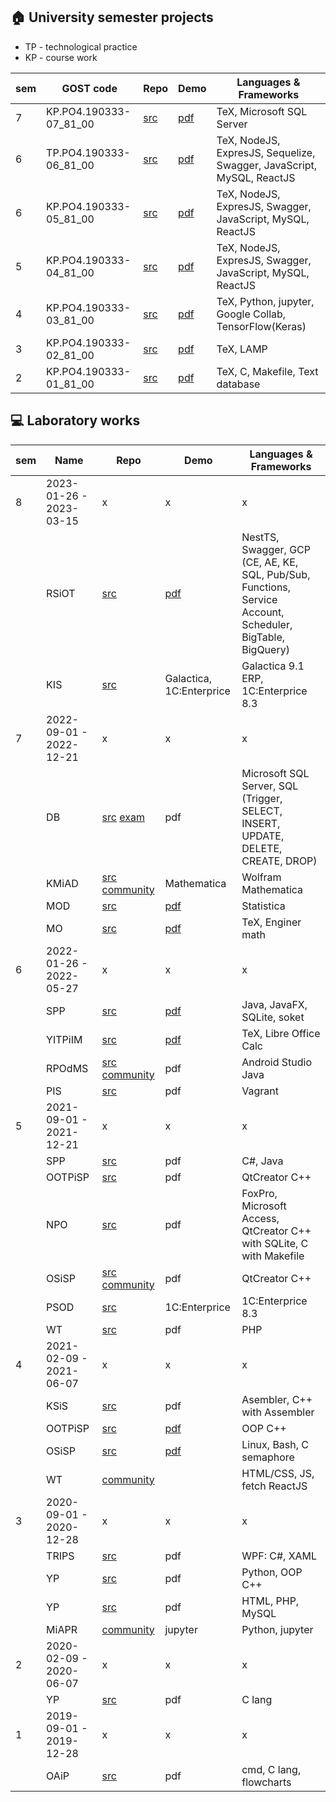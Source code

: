 ## :house: University semester projects

- TP - technological practice
- KP - course work

| sem | GOST code              | Repo                        | Demo                        | Languages & Frameworks                                                |
| --- | ---------------------- | --------------------------- | --------------------------- | --------------------------------------------------------------------- |
| 7   | KP.PO4.190333-07_81_00 | [src][7sem_code_coursework] | [pdf][7sem_rprt_coursework] | TeX, Microsoft SQL Server                                             |
| 6   | TP.PO4.190333-06_81_00 | [src][6sem_code_practice]   | [pdf][6sem_rprt_practice]   | TeX, NodeJS, ExpresJS, Sequelize, Swagger, JavaScript, MySQL, ReactJS |
| 6   | KP.PO4.190333-05_81_00 | [src][6sem_code_coursework] | [pdf][6sem_rprt_coursework] | TeX, NodeJS, ExpresJS, Swagger, JavaScript, MySQL, ReactJS            |
| 5   | KP.PO4.190333-04_81_00 | [src][5sem_code_coursework] | [pdf][5sem_rprt_coursework] | TeX, NodeJS, ExpresJS, Swagger, JavaScript, MySQL, ReactJS            |
| 4   | KP.PO4.190333-03_81_00 | [src][4sem_code_coursework] | [pdf][4sem_rprt_coursework] | TeX, Python, jupyter, Google Collab, TensorFlow(Keras)                |
| 3   | KP.PO4.190333-02_81_00 | [src][3sem_code_coursework] | [pdf][3sem_rprt_coursework] | TeX, LAMP                                                             |
| 2   | KP.PO4.190333-01_81_00 | [src][2sem_code_coursework] | [pdf][2sem_rprt_coursework] | TeX, C, Makefile, Text database                                       |

## :computer: Laboratory works

| sem | Name                    | Repo                                                  | Demo                     | Languages & Frameworks                                                                                     |
| --- | ----------------------- | ----------------------------------------------------- | ------------------------ | ---------------------------------------------------------------------------------------------------------- |
| 8   | 2023-01-26 - 2023-03-15 | x                                                     | x                        | x                                                                                                          |
|     | RSiOT                   | [src][8sem_code_rsiot]                                | [pdf][8sem_rprt_rsiot]   | NestTS, Swagger, GCP (CE, AE, KE, SQL, Pub/Sub, Functions, Service Account, Scheduler, BigTable, BigQuery) |
|     | KIS                     | [src][8sem_code_kis]                                  | Galactica, 1C:Enterprice | Galactica 9.1 ERP, 1C:Enterprice 8.3                                                                       |
| 7   | 2022-09-01 - 2022-12-21 | x                                                     | x                        | x                                                                                                          |
|     | DB                      | [src][7sem_code_bd] [exam][7sem_code_bd_exam]         | pdf                      | Microsoft SQL Server, SQL (Trigger, SELECT, INSERT, UPDATE, DELETE, CREATE, DROP)                          |
|     | KMiAD                   | [src][7sem_code_kmiad] [community][7sem_comm_kmiad]   | Mathematica              | Wolfram Mathematica                                                                                        |
|     | MOD                     | [src][7sem_code_mod]                                  | [pdf][7sem_rprt_mod]     | Statistica                                                                                                 |
|     | MO                      | [src][7sem_code_mo]                                   | [pdf][7sem_rprt_mo]      | TeX, Enginer math                                                                                          |
| 6   | 2022-01-26 - 2022-05-27 | x                                                     | x                        | x                                                                                                          |
|     | SPP                     | [src][6sem_code_spp]                                  | [pdf][6sem_demo_spp]     | Java, JavaFX, SQLite, soket                                                                                |
|     | YITPiIM                 | [src][6sem_code_yitpiim]                              | [pdf][6sem_rprt_yitpiim] | TeX, Libre Office Calc                                                                                     |
|     | RPOdMS                  | [src][6sem_code_rpodms] [community][6sem_comm_rpodms] | pdf                      | Android Studio Java                                                                                        |
|     | PIS                     | [src][6sem_code_pis]                                  | pdf                      | Vagrant                                                                                                    |
| 5   | 2021-09-01 - 2021-12-21 | x                                                     | x                        | x                                                                                                          |
|     | SPP                     | [src][5sem_code_spp]                                  | pdf                      | C#, Java                                                                                                   |
|     | OOTPiSP                 | [src][5sem_code_ootpisp]                              | pdf                      | QtCreator C++                                                                                              |
|     | NPO                     | [src][5sem_code_npo]                                  | pdf                      | FoxPro, Microsoft Access, QtCreator C++ with SQLite, C with Makefile                                       |
|     | OSiSP                   | [src][5sem_code_osisp] [community][5sem_comm_osisp]   | pdf                      | QtCreator C++                                                                                              |
|     | PSOD                    | [src][5sem_code_psod]                                 | 1C:Enterprice            | 1C:Enterprice 8.3                                                                                          |
|     | WT                      | [src][5sem_code_wt]                                   | pdf                      | PHP                                                                                                        |
| 4   | 2021-02-09 - 2021-06-07 | x                                                     | x                        | x                                                                                                          |
|     | KSiS                    | [src][4sem_code_ksis]                                 | pdf                      | Asembler, C++ with Assembler                                                                               |
|     | OOTPiSP                 | [src][4sem_code_ootpisp]                              | [pdf][4sem_demo_ootpisp] | OOP C++                                                                                                    |
|     | OSiSP                   | [src][4sem_code_osisp]                                | [pdf][4sem_demo_osisp]   | Linux, Bash, C semaphore                                                                                   |
|     | WT                      | [community][4sem_comm_wt]                             |                          | HTML/CSS, JS, fetch ReactJS                                                                                |
| 3   | 2020-09-01 - 2020-12-28 | x                                                     | x                        | x                                                                                                          |
|     | TRIPS                   | [src][3sem_code_trips]                                | pdf                      | WPF: C#, XAML                                                                                              |
|     | YP                      | [src][3sem_code_yp1]                                  | pdf                      | Python, OOP C++                                                                                            |
|     | YP                      | [src][3sem_code_yp2]                                  | pdf                      | HTML, PHP, MySQL                                                                                           |
|     | MiAPR                   | [community][3sem_comm_miapr]                          | jupyter                  | Python, jupyter                                                                                            |
| 2   | 2020-02-09 - 2020-06-07 | x                                                     | x                        | x                                                                                                          |
|     | YP                      | [src][2sem_code_yp]                                   | pdf                      | C lang                                                                                                     |
| 1   | 2019-09-01 - 2019-12-28 | x                                                     | x                        | x                                                                                                          |
|     | OAiP                    | [src][1sem_code_oaip]                                 | pdf                      | cmd, C lang, flowcharts                                                                                    |

<!-- University labs -->

[8sem_code_rsiot]: https://github.com/BrSTU-PO4-190333/8sem_RSiOT
[8sem_rprt_rsiot]: https://github.com/BrSTU-PO4-190333/8sem_RSiOT/releases
[8sem_code_kis]: https://github.com/BrSTU-PO4-190333/8sem_KIS
[7sem_code_bd]: https://github.com/BrSTU-PO4-190333/7sem_BD
[7sem_code_bd_exam]: https://github.com/BrSTU-PO4-190333/7sem_BD_exam
[7sem_code_kmiad]: https://github.com/BrSTU-PO4-190333/7sem_KMiAD
[7sem_comm_kmiad]: https://github.com/BrSTU-PO4-190333/general_7sem_KMiAD
[7sem_code_mod]: https://github.com/BrSTU-PO4-190333/7sem_MOD
[7sem_rprt_mod]: https://github.com/BrSTU-PO4-190333/7sem_MOD/releases
[7sem_code_mo]: https://github.com/BrSTU-PO4-190333/7sem_MO
[7sem_rprt_mo]: https://github.com/BrSTU-PO4-190333/7sem_MO/releases
[6sem_code_spp]: https://github.com/BrSTU-PO4-190333/6sem_SPP
[6sem_demo_spp]: https://github.com/BrSTU-PO4-190333/6sem_SPP/tree/gh-pages
[6sem_code_yitpiim]: https://github.com/BrSTU-PO4-190333/6sem_YITPiIM
[6sem_rprt_yitpiim]: https://github.com/BrSTU-PO4-190333/6sem_YITPiIM/releases
[6sem_code_rpodms]: https://github.com/BrSTU-PO4-190333/6sem_RPOdMS
[6sem_comm_rpodms]: https://github.com/BrSTU-PO4-190333/general_6sem_RPOdMS
[6sem_work_rpodms]: https://github.com/BrSTU-PO4-190333/general_6sem_RPOdMS_datasets
[6sem_code_pis]: https://github.com/BrSTU-PO4-190333/6sem_PIS
[5sem_code_spp]: https://github.com/BrSTU-PO4-190333/5sem_SPP
[5sem_code_ootpisp]: https://github.com/BrSTU-PO4-190333/5sem_OOTPiSP
[5sem_code_npo]: https://github.com/BrSTU-PO4-190333/5sem_NPO_old
[5sem_code_osisp]: https://github.com/BrSTU-PO4-190333/5sem_OSiSP
[5sem_comm_osisp]: https://github.com/BrSTU-PO4-190333/general_5sem_OSiSP
[5sem_code_psod]: https://github.com/BrSTU-PO4-190333/5sem_PSOD
[5sem_code_wt]: https://github.com/BrSTU-PO4-190333/5sem_WT
[4sem_code_ksis]: https://github.com/BrSTU-PO4-190333/4sem_KSiS
[4sem_code_ootpisp]: https://github.com/BrSTU-PO4-190333/4sem_OOTPiSP
[4sem_demo_ootpisp]: https://github.com/BrSTU-PO4-190333/4sem_OOTPiSP/tree/gh-pages
[4sem_code_osisp]: https://github.com/BrSTU-PO4-190333/4sem_OSiSP
[4sem_demo_osisp]: https://github.com/BrSTU-PO4-190333/4sem_OSiSP/tree/gh-pages
[4sem_comm_wt]: https://github.com/BrSTU-PO4-190333/4sem_WT_fork
[3sem_code_trips]: https://github.com/BrSTU-PO4-190333/3sem_TRIPS
[3sem_code_yp1]: https://github.com/BrSTU-PO4-190333/3sem_YP_part1
[3sem_code_yp2]: https://github.com/BrSTU-PO4-190333/3sem_YP_part2
[3sem_code_dm]: https://github.com/BrSTU-PO4-190333/3sem_DiscreteMath
[3sem_comm_miapr]: https://github.com/BrSTU-PO4-190333/general_3sem_MiAPR
[2sem_code_yp]: https://github.com/BrSTU-PO4-190333/2sem_YP
[1sem_code_oaip]: https://github.com/BrSTU-PO4-190333/1sem_OAiP

<!-- University courseworks -->

[7sem_code_coursework]: https://github.com/BrSTU-PO4-190333/7sem_coursework
[7sem_rprt_coursework]: https://github.com/BrSTU-PO4-190333/7sem_coursework/releases
[6sem_code_practice]: https://github.com/BrSTU-PO4-190333/6sem_practice
[6sem_rprt_practice]: https://github.com/BrSTU-PO4-190333/6sem_practice/releases
[6sem_code_coursework]: https://github.com/BrSTU-PO4-190333/6sem_coursework
[6sem_rprt_coursework]: https://github.com/BrSTU-PO4-190333/6sem_coursework/releases
[5sem_code_coursework]: https://github.com/BrSTU-PO4-190333/5sem_coursework
[5sem_rprt_coursework]: https://github.com/BrSTU-PO4-190333/5sem_coursework/releases
[4sem_code_coursework]: https://github.com/BrSTU-PO4-190333/4sem_coursework
[4sem_rprt_coursework]: https://github.com/BrSTU-PO4-190333/4sem_coursework/releases
[3sem_code_coursework]: https://github.com/BrSTU-PO4-190333/3sem_coursework
[3sem_rprt_coursework]: https://github.com/BrSTU-PO4-190333/3sem_coursework/releases
[2sem_code_coursework]: https://github.com/BrSTU-PO4-190333/2sem_coursework
[2sem_rprt_coursework]: https://github.com/BrSTU-PO4-190333/2sem_coursework/releases
